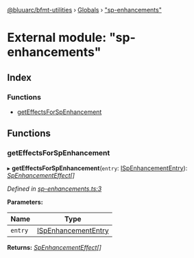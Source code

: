 [@bluuarc/bfmt-utilities](../README.md) › [Globals](../globals.md) › ["sp-enhancements"](_sp_enhancements_.md)

# External module: "sp-enhancements"

## Index

### Functions

* [getEffectsForSpEnhancement](_sp_enhancements_.md#geteffectsforspenhancement)

## Functions

###  getEffectsForSpEnhancement

▸ **getEffectsForSpEnhancement**(`entry`: [ISpEnhancementEntry](../interfaces/_datamine_types_.ispenhancemententry.md)): *[SpEnhancementEffect](_datamine_types_.md#spenhancementeffect)[]*

*Defined in [sp-enhancements.ts:3](https://github.com/BluuArc/bfmt-utilities/blob/71cd4d1/src/sp-enhancements.ts#L3)*

**Parameters:**

Name | Type |
------ | ------ |
`entry` | [ISpEnhancementEntry](../interfaces/_datamine_types_.ispenhancemententry.md) |

**Returns:** *[SpEnhancementEffect](_datamine_types_.md#spenhancementeffect)[]*
